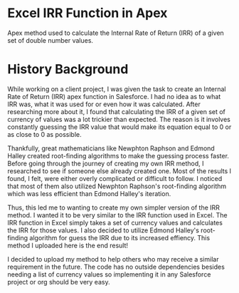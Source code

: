# Excel IRR Function in Apex
Apex method used to calculate the Internal Rate of Return (IRR) of a given set of double number values.

# History Background
While working on a client project, I was given the task to create an Internal Rate of Return (IRR) apex function in Salesforce. I had no idea as to what IRR was, what it was used for or even how it was calculated. After researching more about it, I found that calculating the IRR of a given set of currency of values was a lot trickier than expected. The reason is it involves constantly guessing the IRR value that would make its equation equal to 0 or as close to 0 as possible. 

Thankfully, great mathematicians like Newphton Raphson and Edmond Halley created root-finding algorithms to make the guessing process faster. Before going through the journey of creating my own IRR method, I researched to see if someone else already created one. Most of the results I found, I felt, were either overly complicated or difficult to follow. I noticed that most of them also utilized Newphton Raphson's root-finding algorithm which was less efficient than Edmond Halley's iteration.

Thus, this led me to wanting to create my own simpler version of the IRR method. I wanted it to be very similar to the IRR function used in Excel. The IRR function in Excel simply takes a set of currency values and calculates the IRR for those values. I also decided to utilize Edmond Halley's root-finding algorithm for guess the IRR due to its increased effiency. This method I uploaded here is the end result!

I decided to upload my method to help others who may receive a similar requirement in the future. The code has no outside dependencies besides needing a list of currency values so implementing it in any Salesforce project or org should be very easy.
